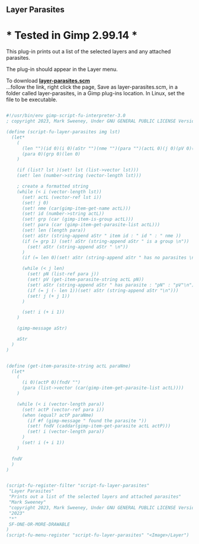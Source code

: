 ## Layer Parasites

# * Tested in Gimp 2.99.14 *

This plug-in prints out a list of the selected layers and any attached parasites.
  
The plug-in should appear in the Layer menu.  
  
To download [**layer-parasites.scm**](https://raw.githubusercontent.com/script-fu/script-fu.github.io/main/plug-ins/layer-parasites/layer-parasites.scm)  
...follow the link, right click the page, Save as layer-parasites.scm, in a folder called layer-parasites, in a Gimp plug-ins location.  In Linux, set the file to be executable.
   
   

```scheme

#!/usr/bin/env gimp-script-fu-interpreter-3.0
; copyright 2023, Mark Sweeney, Under GNU GENERAL PUBLIC LICENSE Version 3"

(define (script-fu-layer-parasites img lst)
  (let*
    (
      (len "")(id 0)(i 0)(aStr "")(nme "")(para "")(actL 0)(j 0)(pV 0)(pN "")
      (para 0)(grp 0)(len 0)
    )

    (if (list? lst )(set! lst (list->vector lst)))
    (set! len (number->string (vector-length lst)))

    ; create a formatted string
    (while (< i (vector-length lst))
      (set! actL (vector-ref lst i))
      (set! j 0)
      (set! nme (car(gimp-item-get-name actL)))
      (set! id (number->string actL))
      (set! grp (car (gimp-item-is-group actL)))
      (set! para (car (gimp-item-get-parasite-list actL)))
      (set! len (length para))
      (set! aStr (string-append aStr " item id : " id " : " nme ))
      (if (= grp 1) (set! aStr (string-append aStr " is a group \n"))
        (set! aStr (string-append aStr " \n"))
      )
      (if (= len 0)(set! aStr (string-append aStr " has no parasites \n\n")))

      (while (< j len)
        (set! pN (list-ref para j))
        (set! pV (get-item-parasite-string actL pN))
        (set! aStr (string-append aStr " has parasite : "pN" : "pV"\n"))
        (if (= j (- len 1))(set! aStr (string-append aStr "\n")))
        (set! j (+ j 1))
      )

      (set! i (+ i 1))
    )

    (gimp-message aStr)

    aStr
  )
)


(define (get-item-parasite-string actL paraNme)
  (let*
    (
      (i 0)(actP 0)(fndV "")
      (para (list->vector (car(gimp-item-get-parasite-list actL))))
    )

    (while (< i (vector-length para))
      (set! actP (vector-ref para i))
      (when (equal? actP paraNme)
        (if #f (gimp-message " found the parasite "))
        (set! fndV (caddar(gimp-item-get-parasite actL actP)))
        (set! i (vector-length para))
      )
      (set! i (+ i 1))
    )

  fndV
  )
)


(script-fu-register-filter "script-fu-layer-parasites"
 "Layer Parasites" 
 "Prints out a list of the selected layers and attached parasites"
 "Mark Sweeney"
 "copyright 2023, Mark Sweeney, Under GNU GENERAL PUBLIC LICENSE Version 3"
 "2023"
 "*"
 SF-ONE-OR-MORE-DRAWABLE
)
(script-fu-menu-register "script-fu-layer-parasites" "<Image>/Layer")



```